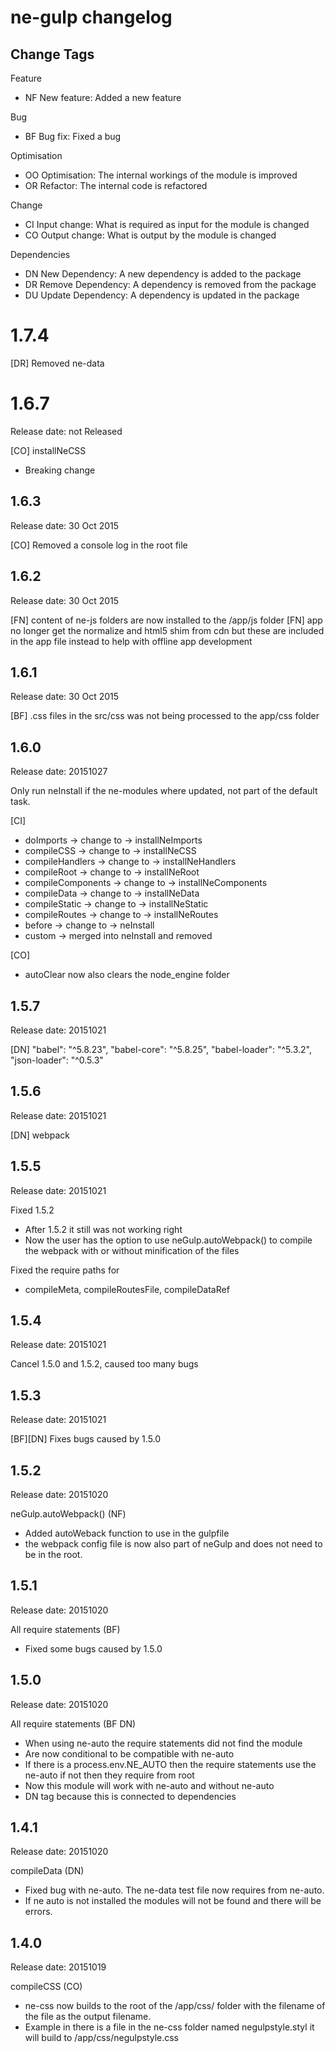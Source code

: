 # ne-gulp changelog

## Change Tags

Feature
- NF New feature: Added a new feature

Bug
- BF Bug fix: Fixed a bug

Optimisation
- OO Optimisation: The internal workings of the module is improved 
- OR Refactor: The internal code is refactored

Change
- CI Input change: What is required as input for the module is changed
- CO Output change: What is output by the module is changed

Dependencies
- DN New Dependency: A new dependency is added to the package
- DR Remove Dependency: A  dependency is removed from the package
- DU Update Dependency: A dependency is updated in the package


# 1.7.4

[DR] Removed ne-data


# 1.6.7

Release date: not Released

[CO] installNeCSS 
- Breaking change


## 1.6.3

Release date: 30 Oct 2015

[CO] Removed a console log in the root file


## 1.6.2

Release date: 30 Oct 2015

[FN] content of ne-js folders are now installed to the /app/js folder 
[FN] app no longer get the normalize and html5 shim from cdn but these are included in the app file instead to help with offline app development


## 1.6.1

Release date: 30 Oct 2015

[BF] .css files in the src/css was not being processed to the app/css folder

## 1.6.0

Release date: 20151027

Only run neInstall if the ne-modules where updated, not part of the default task.

[CI] 
- doImports -> change to -> installNeImports
- compileCSS -> change to -> installNeCSS
- compileHandlers -> change to -> installNeHandlers
- compileRoot -> change to -> installNeRoot
- compileComponents -> change to -> installNeComponents
- compileData -> change to -> installNeData
- compileStatic -> change to -> installNeStatic
- compileRoutes -> change to -> installNeRoutes
- before -> change to -> neInstall
- custom -> merged into neInstall and removed 

[CO]
- autoClear now also clears the node_engine folder


## 1.5.7

Release date: 20151021

[DN]
"babel": "^5.8.23",
"babel-core": "^5.8.25",
"babel-loader": "^5.3.2",
"json-loader": "^0.5.3"


## 1.5.6

Release date: 20151021

[DN]
webpack


## 1.5.5

Release date: 20151021

Fixed 1.5.2
- After 1.5.2 it still was not working right
- Now the user has the option to use neGulp.autoWebpack() to compile the webpack with or without minification of the files 

Fixed the require paths for
- compileMeta, compileRoutesFile, compileDataRef


## 1.5.4

Release date: 20151021

Cancel 1.5.0 and 1.5.2, caused too many bugs


## 1.5.3

Release date: 20151021

[BF][DN]
Fixes bugs caused by 1.5.0


## 1.5.2

Release date: 20151020

neGulp.autoWebpack() (NF)
- Added autoWeback function to use in the gulpfile
- the webpack config file is now also part of neGulp and does not need to be in the root.


## 1.5.1

Release date: 20151020

All require statements (BF)
- Fixed some bugs caused by 1.5.0


## 1.5.0

Release date: 20151020

All require statements (BF DN)
- When using ne-auto the require statements did not find the module
- Are now conditional to be compatible with ne-auto
- If there is a process.env.NE_AUTO then the require statements use the ne-auto if not then they require from root
- Now this module will work with ne-auto and without ne-auto
- DN tag because this is connected to dependencies 


## 1.4.1

Release date: 20151020

compileData (DN)
- Fixed bug with ne-auto. The ne-data test file now requires from ne-auto.
- If ne auto is not installed the modules will not be found and there will be errors.

## 1.4.0

Release date: 20151019

compileCSS (CO)
- ne-css now builds to the root of the /app/css/ folder with the filename of the file as the output filename. 
- Example in there is a file in the ne-css folder named negulpstyle.styl it will build to /app/css/negulpstyle.css

